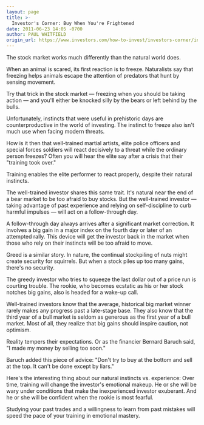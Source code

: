 ```yaml
---
layout: page
title: >-
  Investor's Corner: Buy When You're Frightened
date: 2011-06-23 14:05 -0700
author: PAUL WHITFIELD
origin_url: https://www.investors.com/how-to-invest/investors-corner/investors-corner-buy-when-youre-frightened/
---
```


The stock market works much differently than the natural world does.

When an animal is scared, its first reaction is to freeze. Naturalists say that freezing helps animals escape the attention of predators that hunt by sensing movement.

Try that trick in the stock market — freezing when you should be taking action — and you'll either be knocked silly by the bears or left behind by the bulls.

Unfortunately, instincts that were useful in prehistoric days are counterproductive in the world of investing. The instinct to freeze also isn't much use when facing modern threats.

How is it then that well-trained martial artists, elite police officers and special forces soldiers will react decisively to a threat while the ordinary person freezes? Often you will hear the elite say after a crisis that their "training took over."

Training enables the elite performer to react properly, despite their natural instincts.

The well-trained investor shares this same trait. It's natural near the end of a bear market to be too afraid to buy stocks. But the well-trained investor — taking advantage of past experience and relying on self-discipline to curb harmful impulses — will act on a follow-through day.

A follow-through day always arrives after a significant market correction. It involves a big gain in a major index on the fourth day or later of an attempted rally. This device will get the investor back in the market when those who rely on their instincts will be too afraid to move.

Greed is a similar story. In nature, the continual stockpiling of nuts might create security for squirrels. But when a stock piles up too many gains, there's no security.

The greedy investor who tries to squeeze the last dollar out of a price run is courting trouble. The rookie, who becomes ecstatic as his or her stock notches big gains, also is headed for a wake-up call.

Well-trained investors know that the average, historical big market winner rarely makes any progress past a late-stage base. They also know that the third year of a bull market is seldom as generous as the first year of a bull market. Most of all, they realize that big gains should inspire caution, not optimism.

Reality tempers their expectations. Or as the financier Bernard Baruch said, "I made my money by selling too soon."

Baruch added this piece of advice: "Don't try to buy at the bottom and sell at the top. It can't be done except by liars."

Here's the interesting thing about our natural instincts vs. experience: Over time, training will change the investor's emotional makeup. He or she will be wary under conditions that make the inexperienced investor exuberant. And he or she will be confident when the rookie is most fearful.

Studying your past trades and a willingness to learn from past mistakes will speed the pace of your training in emotional mastery.
